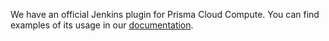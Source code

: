 We have an official Jenkins plugin for Prisma Cloud Compute. You can find examples of its usage in our [documentation](https://docs.twistlock.com/docs/compute_edition/continuous_integration/jenkins_plugin.html).
